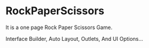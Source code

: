 # RockPaperScissors

It is a one page Rock Paper Scissors Game.

Interface Builder, Auto Layout, Outlets, And UI Options...

